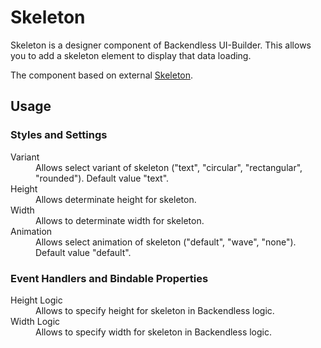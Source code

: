 # Skeleton

Skeleton is a designer component of Backendless UI-Builder. This allows you to add a skeleton element to display that data loading.

The component based on external [Skeleton](https://mui.com/material-ui/react-skeleton/).
## Usage

### Styles and Settings

<dl>
<dt>Variant</dt>
<dd>Allows select variant of skeleton ("text", "circular", "rectangular", "rounded"). Default value "text".</dd>
<dt>Height</dt>
<dd>Allows determinate height for skeleton.</dd>
<dt>Width</dt>
<dd>Allows to determinate width for skeleton.</dd>
<dt>Animation</dt>
<dd>Allows select animation of skeleton ("default", "wave", "none"). Default value "default".</dd>
</dl>

### Event Handlers and Bindable Properties

<dl>
<dt>Height Logic</dt>
<dd>Allows to specify height for skeleton in Backendless logic.</dd>
<dt>Width Logic</dt>
<dd>Allows to specify width for skeleton in Backendless logic.</dd>
</dl>
